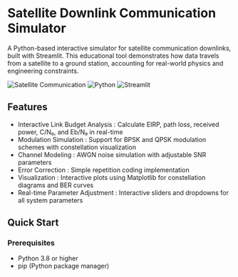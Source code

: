 #  Satellite Downlink Communication Simulator

A Python-based interactive simulator for satellite communication downlinks, built with Streamlit. This educational tool demonstrates how data travels from a satellite to a ground station, accounting for real-world physics and engineering constraints.

![Satellite Communication](https://img.shields.io/badge/Subject-Satellite%20Communication-blue)
![Python](https://img.shields.io/badge/Python-3.8%2B-green)
![Streamlit](https://img.shields.io/badge/Web%20Framework-Streamlit-red)


##  Features

-  Interactive Link Budget Analysis : Calculate EIRP, path loss, received power, C/N₀, and Eb/N₀ in real-time
-  Modulation Simulation : Support for BPSK and QPSK modulation schemes with constellation visualization
-  Channel Modeling : AWGN noise simulation with adjustable SNR parameters
-  Error Correction : Simple repetition coding implementation
-  Visualization : Interactive plots using Matplotlib for constellation diagrams and BER curves
-  Real-time Parameter Adjustment : Interactive sliders and dropdowns for all system parameters

##  Quick Start

### Prerequisites

- Python 3.8 or higher
- pip (Python package manager)

